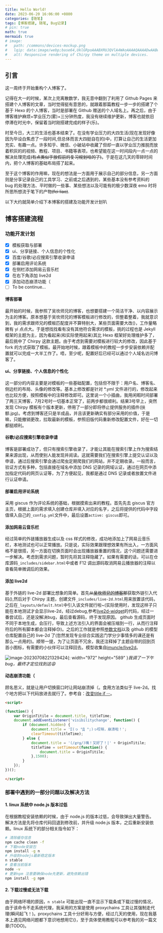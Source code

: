 ```yaml
---
title: Hello World!
date: 2023-06-20 16:06:00 +0800
categories: [随笔]
tags: [博客搭建, 随笔, Bug记录]
# pin: true
math: true
mermaid: true
# image:
#   path: /commons/devices-mockup.png
#   lqip: data:image/webp;base64,UklGRpoAAABXRUJQVlA4WAoAAAAQAAAADwAABwAAQUxQSDIAAAARL0AmbZurmr57yyIiqE8oiG0bejIYEQTgqiDA9vqnsUSI6H+oAERp2HZ65qP/VIAWAFZQOCBCAAAA8AEAnQEqEAAIAAVAfCWkAALp8sF8rgRgAP7o9FDvMCkMde9PK7euH5M1m6VWoDXf2FkP3BqV0ZYbO6NA/VFIAAAA
#   alt: Responsive rendering of Chirpy theme on multiple devices.
---
```


## 引言

这一周终于开始重构个人博客了。

记得在大一的时候，某次上完离散数学，我无意中翻到了利用了 Github Pages 来搭建个人博客的文章，当时觉得挺有意思的，就跟着那篇教程一步一步的搭建了个基于 Hexo 的个人博客，当时是部署在 Github 赠送的个人域名上。再之后，由于博客维护麻烦+学业压力(雾)+三分钟热度，我没有继续维护更新，博客也就依旧停滞在时光中，保留着当时刚搭建完成的样子(乐)。

时至今日，大三的生活也基本结束了。在没有学业压力的大四生活(现在发现好像因为毕设白焦虑了一段时间,但总体而言大四挺自在的)中，打算让自己的生活更加充实、有趣一点。许多知乎、微信、小破站中收藏了但却一直以学业压力推脱而放着积灰的的视频、教程、项目、书籍等表项，也希望能在这一时间段内一点一点的解决处理完成~~(有点类似于放假前的复习规划啥的了)~~。于是在这几天的零碎时间内，把个人博客的基础布局搭了起来。

至于这个博客的作用嘛，现在的想法是一方面用于展示自己的部分信息，另一方面则是分享记录自己的工具学习、之前或之后遇到的，某些基本没有参考资料的 bug 的处理方法、平时做的一些事、某些想法以及可能有的极少数深夜 emo 时将所思所想流于笔下的产物~~(fei liao)~~.

以下大约就简单介绍下本博客的搭建及功能开发计划叭

## 博客搭建流程

### 功能开发计划

- [x] 模板获取与部署
- [x] ui、分享链接、个人信息的个性化
- [x] 百度/谷歌/必应搜索引擎收录申请
- [x] 部署启用评论系统
- [x] 在侧栏添加网易云音乐栏
- [x] 在右下角添加 live2d
- [x] 添加动态崩溃功能（
- [ ] To be continue...

#### 博客部署

最开始的时候，我参照了吴坎师兄的博客，也想要搭建一个简洁干净、以内容展示为主的博客。原本想基于吴坎师兄的博客模板进行修改的，但整着整着，我就意识到，我的需求跟师兄的模板匹配度并不算特别大，某些页面需要大改()，工作量略微有 yi 点点大。于是想找找看有没有其他符合需求的模板，挑的过程也是 Jekyll 框架的主题为主，因为看起来(和实际使用起来)其比 Hexo 框架好处理维护多了，最后挑中了 Chirpy 这款主题。由于考虑到需要对模板进行较大的修改，因此基于 fork 的方式获取了模板。最开始地时候，跟着模板中的教程一步步安装依赖并配置就可以完成一大半工作了。唔，至少呢，配置好后已经可以通过个人域名访问博客了。

#### ui、分享链接、个人信息的个性化

这一部分的内容主要是对模板的一些基础配置，包括但不限于：用户名、博客名、侧边栏的布局、头像的修改等。基本上修改都是针对 *.yml 文件进行的，修改起来也比较方便，按照模板中的注释修改即可。这里说一个小插曲，我用闲暇时间部署了两三天博客，7月2号时一切基本正常了，前两步都很顺利。结果3号早上，突然发现 Chirpy 模板有个版本更新，停用了一部分即将停止提供服务的插件(扶额.jpg)。考虑到博客还只是半成品，并且该更新确实有部分采用的价值，于是嘛，只能撤销更改，拉取最新的模板，参照旧版代码重新修改配置文件，好在一切都挺顺利。

#### 谷歌/必应搜索引擎收录申请

博客是部署成功了，但只有搜索引擎收录了，才能让其能在搜索引擎上作为搜索结果来源出现，从而使别人能发现并阅读。这就需要我们在搜索引擎上提交认证以及申请，通过后搜索引擎会通过爬虫定期爬我们的网站，并不定期收录。一般而言，验证方式有多种，包括直接在域名中添加 DNS 记录的网域认证，通过在网页中添加指定代码的网页认证等，为了方便起见，我都是通过 DNS 记录或者放置文件进行认证申请。

#### 部署启用评论系统

采用 giscus 作为评论系统的基础，根据摸索出来的教程。首先先去 giscus 官方主页，根据上面的需求填入创建仓库并填入对应的名字，之后将提供的代码中字段值填入自己的`_config.yml`文件中，最后设置`active: giscus`即可。

#### 添加网易云音乐栏

经过简单的外链播放器生成以及 css 样式的修改，成功地添加上了网易云音乐栏，本地测试也可以正常播放。只是说，实际效果跟理想效果有所出入，一方面风格不是很搭，另一方面在切换页面时会出现播放器重置的情况，这个问题还需要进一步解决。考虑到需求问题，暂时先将其注释隐藏了。如果有需要的话，可以在仓库源码`_includes/sidebar.html`中或者 F12 调出源码取消网易云播放器的注释以查看简单微调后的效果。

#### 添加 live2d

基于外链的 live-2d 部署比想象的简单。首先~~从[吴坎师兄的博客](https://wu-kan.cn/2019/01/18/%E5%9F%BA%E4%BA%8EJekyll%E6%90%AD%E5%BB%BA%E4%B8%AA%E4%BA%BA%E5%8D%9A%E5%AE%A2/#:~:text=%E7%BB%93%E6%9E%84%20%2DJekyll%E3%80%82-,%E5%8A%A0%E5%85%A5%20Live2D%20%E7%9C%8B%E6%9D%BF%E5%A8%98,-%E5%8F%82%E8%80%83%E4%BA%86%EF%BC%9A)那~~获取外链引入代码(),然后对于 Chirpy 主题，创建文件`_includes/live-2d.html`用来放置该代码，之后在`_layouts/default.html`中引入该文件就行啦~(实际使用时，发现这样子只能在本地测试才会显示live-2d，经过debug,参考[live2d-widget](https://github.com/stevenjoezhang/live2d-widget)的代码，经过一番尝试后，还是没解决bug，最后查看源码，终于发现原因。 github 生成页面时不同于本地生成，会压行，导致上述方法引入的界面会被压缩到一行，从而行注释符后的所有脚本都会注释掉😓)。之后的工作就是参照[参数文档](https://docs.paul.ren/pio/#/)以及 github 的模型仓库配置自己的 live-2d 了(忽然发现专业综合实践这门学分少事情多的课还是有那么一点用的)。顺带一提，为了让页面不冗余，我还注释掉了主题自带的回到页首小图标，有需要的小伙伴可以注释回去。模型收集自[imuncle/live2d](https://github.com/imuncle/live2d)。

![image-20230708221329424](https://s2.loli.net/2023/07/08/trVofP2QXUe3cHv.png){: width="972" height="589" }_我调了一下午 bug，最终才定位找到这😩_

#### 动态崩溃功能（

顾名思义，就是让用户切换窗口时让网站崩溃掉（。食用方法类似于 live-2d。找个地方把以下代码放进去就行了。参考自：[改变title if ···](https://www.cnblogs.com/norie/p/8143412.html)。
```html
<script>

(function() {
    var OriginTitile = document.title, titleTime;
    document.addEventListener('visibilitychange', function() {
        if (document.hidden) {
            document.title = 'Σ(っ °Д °;)っ哎呀，崩溃啦！';
            clearTimeout(titleTime);
        } else {
            document.title = '(/≧▽≦/)咦！又好了！|' + OriginTitile;
            titleTime = setTimeout(function() {
                document.title = OriginTitile;
            },1500);
        }
    });
})();
    
</script>
```

### 部署中遇到的一部分问题以及解决方法

#### 1. linux 系统中 node.js 版本过低

在根据教程安装依赖的时候，由于 node.js 的版本过低，会导致弹出大量警告。解决方法是先将仓库代码回退到修改前，并升级 node.js 版本，之后重新安装依赖。linux 系统下的部分相关指令如下：

```bash
# 清除缓存信息
npm cache clean -f 
# 下载node安装包
npm install -g n 
# 升级到nodejs最新稳定版本
n stable 
# 查看当前版本
node -v
# 更新npm 注意要确保node先更新，避免依赖出错
npm install -g npm
```

#### 2. 下载过慢或无法下载

由于网络环境的原因，`n stable` 可能出现一直不显示下载条或下载过慢的情况，由于该命令不走系统代理，我采用的方案是使用 proxychains 工具让其强制走代理(瞬间起飞！)。proxychains 工具十分好用与方便，经过几天的使用，现在我基本上遇见网络问题都下意识地想用它()，至于具体使用教程可以参考我的另一篇文章(TODO)。

